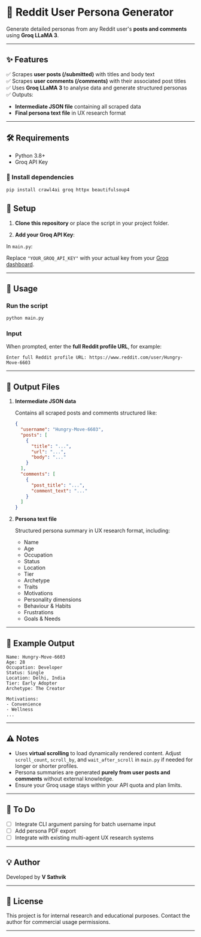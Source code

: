 # 🧠 Reddit User Persona Generator

Generate detailed personas from any Reddit user's **posts and comments** using **Groq LLaMA 3**.

---

## ✨ Features

✅ Scrapes **user posts (/submitted)** with titles and body text  
✅ Scrapes **user comments (/comments)** with their associated post titles  
✅ Uses **Groq LLaMA 3** to analyse data and generate structured personas  
✅ Outputs:

- **Intermediate JSON file** containing all scraped data
- **Final persona text file** in UX research format

---

## 🛠️ Requirements

- Python 3.8+
- Groq API Key

### 🔗 Install dependencies

```bash
pip install crawl4ai groq httpx beautifulsoup4
```


## 🔑 Setup

1. **Clone this repository** or place the script in your project folder.

2. **Add your Groq API Key**:

In `main.py`:

Replace `"YOUR_GROQ_API_KEY"` with your actual key from your [Groq dashboard](https://groq.com).

---

## 🚀 Usage

### Run the script

```bash
python main.py
```

### Input

When prompted, enter the **full Reddit profile URL**, for example:

```
Enter full Reddit profile URL: https://www.reddit.com/user/Hungry-Move-6603
```

---

## 📂 Output Files

1. **Intermediate JSON data**

   Contains all scraped posts and comments structured like:

   ```json
   {
     "username": "Hungry-Move-6603",
     "posts": [
       {
         "title": "...",
         "url": "...",
         "body": "..."
       }
     ],
     "comments": [
       {
         "post_title": "...",
         "comment_text": "..."
       }
     ]
   }
   ```

2. **Persona text file**

   Structured persona summary in UX research format, including:

   * Name
   * Age
   * Occupation
   * Status
   * Location
   * Tier
   * Archetype
   * Traits
   * Motivations
   * Personality dimensions
   * Behaviour & Habits
   * Frustrations
   * Goals & Needs

---

## 📌 Example Output

```
Name: Hungry-Move-6603
Age: 28
Occupation: Developer
Status: Single
Location: Delhi, India
Tier: Early Adopter
Archetype: The Creator

Motivations:
- Convenience
- Wellness
...
```

---

## ⚠️ Notes

* Uses **virtual scrolling** to load dynamically rendered content. Adjust `scroll_count`, `scroll_by`, and `wait_after_scroll` in `main.py` if needed for longer or shorter profiles.
* Persona summaries are generated **purely from user posts and comments** without external knowledge.
* Ensure your Groq usage stays within your API quota and plan limits.

---

## 📝 To Do

* [ ] Integrate CLI argument parsing for batch username input
* [ ] Add persona PDF export
* [ ] Integrate with existing multi-agent UX research systems

---

## 💡 Author

Developed by **V Sathvik**

---

## 🔗 License

This project is for internal research and educational purposes. Contact the author for commercial usage permissions.

---

